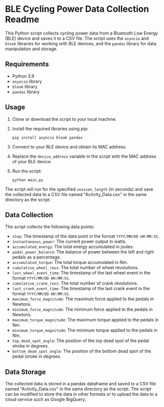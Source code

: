 # BLE Cycling Power Data Collection Readme

This Python script collects cycling power data from a Bluetooth Low Energy (BLE) device and saves it to a CSV file. The script uses the `asyncio` and `bleak` libraries for working with BLE devices, and the `pandas` library for data manipulation and storage.

## Requirements

- Python 3.9
- `asyncio` library
- `bleak` library
- `pandas` library

## Usage

1. Clone or download the script to your local machine.
2. Install the required libraries using pip:

    ```
    pip install asyncio bleak pandas
    ```

3. Connect to your BLE device and obtain its MAC address.
4. Replace the `device_address` variable in the script with the MAC address of your BLE device.
5. Run the script:

    ```
    python main.py
    ```

The script will run for the specified `session_length` (in seconds) and save the collected data to a CSV file named "Activity_Data.csv" in the same directory as the script.

## Data Collection

The script collects the following data points:

- `step`: The timestamp of the data point in the format `YYYY/MM/DD HH:MM:SS`.
- `instantaneous_power`: The current power output in watts.
- `accumulated_energy`: The total energy accumulated in joules.
- `pedal_power_balance`: The balance of power between the left and right pedals as a percentage.
- `accumulated_torque`: The total torque accumulated in Nm.
- `cumulative_wheel_revs`: The total number of wheel revolutions.
- `last_wheel_event_time`: The timestamp of the last wheel event in the format `YYYY/MM/DD HH:MM:SS`.
- `cumulative_crank_revs`: The total number of crank revolutions.
- `last_crank_event_time`: The timestamp of the last crank event in the format `YYYY/MM/DD HH:MM:SS`.
- `maximum_force_magnitude`: The maximum force applied to the pedals in Newtons.
- `minimum_force_magnitude`: The minimum force applied to the pedals in Newtons.
- `maximum_torque_magnitude`: The maximum torque applied to the pedals in Nm.
- `minimum_torque_magnitude`: The minimum torque applied to the pedals in Nm.
- `top_dead_spot_angle`: The position of the top dead spot of the pedal stroke in degrees.
- `bottom_dead_spot_angle`: The position of the bottom dead spot of the pedal stroke in degrees.

## Data Storage

The collected data is stored in a pandas dataframe and saved to a CSV file named "Activity_Data.csv" in the same directory as the script. The script can be modified to store the data in other formats or to upload the data to a cloud service such as Google BigQuery.
